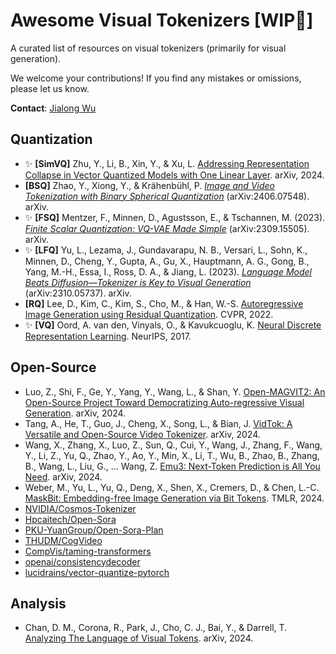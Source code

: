 # Awesome Visual Tokenizers [WIP🚧]

A curated list of resources on visual tokenizers (primarily for visual generation).

We welcome your contributions! If you find any mistakes or omissions, please let us know.

**Contact**: [Jialong Wu](https://manchery.github.io/)

## Quantization

- ✨ **[SimVQ]** Zhu, Y., Li, B., Xin, Y., & Xu, L.  [Addressing Representation Collapse in Vector Quantized Models with One Linear Layer](https://doi.org/10.48550/arXiv.2411.02038). arXiv, 2024. 
- **[BSQ]** Zhao, Y., Xiong, Y., & Krähenbühl, P.  *[Image and Video Tokenization with Binary Spherical Quantization](http://arxiv.org/abs/2406.07548)* (arXiv:2406.07548). arXiv. 
- ✨ **[FSQ]** Mentzer, F., Minnen, D., Agustsson, E., & Tschannen, M. (2023). *[Finite Scalar Quantization: VQ-VAE Made Simple](http://arxiv.org/abs/2309.15505)* (arXiv:2309.15505). arXiv. 
- ✨ **[LFQ]** Yu, L., Lezama, J., Gundavarapu, N. B., Versari, L., Sohn, K., Minnen, D., Cheng, Y., Gupta, A., Gu, X., Hauptmann, A. G., Gong, B., Yang, M.-H., Essa, I., Ross, D. A., & Jiang, L. (2023). *[Language Model Beats Diffusion—Tokenizer is Key to Visual Generation](https://doi.org/10.48550/arXiv.2310.05737)* (arXiv:2310.05737). arXiv. 
- **[RQ]** Lee, D., Kim, C., Kim, S., Cho, M., & Han, W.-S.  [Autoregressive Image Generation using Residual Quantization](https://doi.org/10.1109/CVPR52688.2022.01123). CVPR, 2022. 
- ✨ **[VQ]** Oord, A. van den, Vinyals, O., & Kavukcuoglu, K.  [Neural Discrete Representation Learning](http://arxiv.org/abs/1711.00937). NeurIPS, 2017. 

## Open-Source

- Luo, Z., Shi, F., Ge, Y., Yang, Y., Wang, L., & Shan, Y.  [Open-MAGVIT2: An Open-Source Project Toward Democratizing Auto-regressive Visual Generation](http://arxiv.org/abs/2409.04410). arXiv, 2024. 
- Tang, A., He, T., Guo, J., Cheng, X., Song, L., & Bian, J.  [VidTok: A Versatile and Open-Source Video Tokenizer](https://doi.org/10.48550/arXiv.2412.13061). arXiv, 2024. 
- Wang, X., Zhang, X., Luo, Z., Sun, Q., Cui, Y., Wang, J., Zhang, F., Wang, Y., Li, Z., Yu, Q., Zhao, Y., Ao, Y., Min, X., Li, T., Wu, B., Zhao, B., Zhang, B., Wang, L., Liu, G., … Wang, Z.  [Emu3: Next-Token Prediction is All You Need](https://doi.org/10.48550/arXiv.2409.18869). arXiv, 2024. 
- Weber, M., Yu, L., Yu, Q., Deng, X., Shen, X., Cremers, D., & Chen, L.-C.  [MaskBit: Embedding-free Image Generation via Bit Tokens](https://arxiv.org/abs/2409.16211v1). TMLR, 2024.
- [NVIDIA/Cosmos-Tokenizer](https://github.com/NVIDIA/Cosmos-Tokenizer)
- [Hpcaitech/Open-Sora](https://github.com/Hpcaitech/Open-Sora)
- [PKU-YuanGroup/Open-Sora-Plan](https://github.com/PKU-YuanGroup/Open-Sora-Plan)
- [THUDM/CogVideo](https://github.com/THUDM/CogVideo)
- [CompVis/taming-transformers](https://github.com/CompVis/taming-transformers)
- [openai/consistencydecoder](https://github.com/openai/consistencydecoder)
- [lucidrains/vector-quantize-pytorch](https://github.com/lucidrains/vector-quantize-pytorch)

## Analysis

- Chan, D. M., Corona, R., Park, J., Cho, C. J., Bai, Y., & Darrell, T.  [Analyzing The Language of Visual Tokens](http://arxiv.org/abs/2411.05001). arXiv, 2024. 
